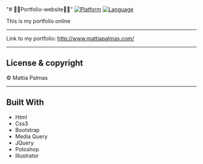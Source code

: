 "# 🙎‍♂️Portfolio-website🙎‍♂️" 
[![Platform](http://img.shields.io/badge/platform-ios-blue.svg?style=flat)](https://developer.apple.com/iphone/index.action)
[![Language](http://img.shields.io/badge/language-swift-brightgreen.svg?style=flat)](https://developer.apple.com/swift)

This is my portfolio online

___

Link to my portfolio:
http://www.mattiapalmas.com/
___

## License & copyright

© Mattia Palmas

---

## Built With

* Html
* Css3
* Bootstrap
* Media Query
* JQuery
* Potoshop
* Illustrator